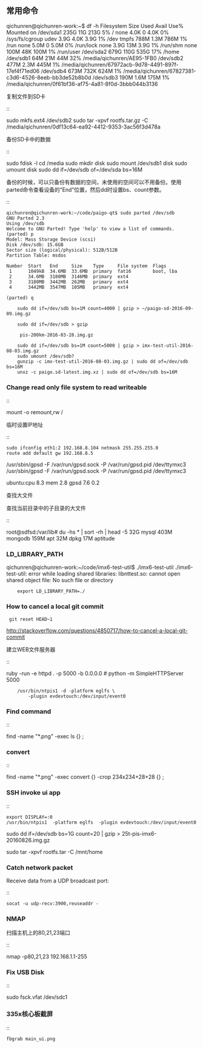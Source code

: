 ﻿---
layout: single
position: Developer
---

## 常用命令

  qichunren@qichunren-work:~$ df -h
  Filesystem      Size  Used Avail Use% Mounted on
  /dev/sda1       235G   11G  213G   5% /
  none            4.0K     0  4.0K   0% /sys/fs/cgroup
  udev            3.9G  4.0K  3.9G   1% /dev
  tmpfs           788M  1.3M  786M   1% /run
  none            5.0M     0  5.0M   0% /run/lock
  none            3.9G   13M  3.9G   1% /run/shm
  none            100M   48K  100M   1% /run/user
  /dev/sda2       679G  110G  535G  17% /home
  /dev/sdb1        64M   21M   44M  32% /media/qichunren/AE95-1FB0
  /dev/sdb2       477M  2.3M  445M   1% /media/qichunren/67972acb-9d78-4491-897f-17ef4f71ed06
  /dev/sdb4       673M  732K  624M   1% /media/qichunren/67827381-c3d6-4526-8eeb-bb3de52b8b0d
  /dev/sdb3       190M  1.6M  175M   1% /media/qichunren/0f61bf36-af75-4a81-8f0d-3bbb044b3136


复制文件到SD卡

::

  sudo mkfs.ext4 /dev/sdb2
  sudo tar -xpvf rootfs.tar.gz -C /media/qichunren/0df13c64-ea92-4412-9353-3ac56f3d478a


备份SD卡中的数据

::

  sudo fdisk -l
  cd /media
  sudo mkdir disk
  sudo mount /dev/sdb1 disk
  sudo umount disk
  sudo dd if=/dev/sdb of=/dev/sda bs=16M


备份的时候，可以只备份有数据的空间，未使用的空间可以不用备份。使用parted命令查看设备的“End”位置，然后dd时设置bs、count参数。

::

	qichunren@qichunren-work:~/code/paigo-qt$ sudo parted /dev/sdb
	GNU Parted 2.3
	Using /dev/sdb
	Welcome to GNU Parted! Type 'help' to view a list of commands.
	(parted) p                                                                
	Model: Mass Storage Device (scsi)
	Disk /dev/sdb: 15.6GB
	Sector size (logical/physical): 512B/512B
	Partition Table: msdos

	Number  Start   End     Size    Type     File system  Flags
	 1      1049kB  34.6MB  33.6MB  primary  fat16        boot, lba
	 2      34.6MB  3180MB  3146MB  primary  ext4
	 3      3180MB  3442MB  262MB   primary  ext4
	 4      3442MB  3547MB  105MB   primary  ext4

	(parted) q

		sudo dd if=/dev/sdb bs=1M count=4000 | gzip > ~/paigo-sd-2016-09-09.img.gz

		sudo dd if=/dev/sdb > gzip

		 pis-200km-2016-03-28.img.gz

		sudo dd if=/dev/sdb bs=1M count=5000 | gzip > imx-test-util-2016-08-03.img.gz
		sudo umount /dev/sdb?
		gunzip -c imx-test-util-2016-08-03.img.gz | sudo dd of=/dev/sdb bs=16M
		unxz -c paigo.sd-latest.img.xz | sudo dd of=/dev/sdb bs=16M


### Change read only file system to read writeable

::

  mount -o remount,rw /		


临时设置IP地址

::

	sudo ifconfig eth1:2 192.168.8.104 netmask 255.255.255.0 	
	route add default gw 192.168.8.5

/usr/sbin/gpsd -F /var/run/gpsd.sock -P /var/run/gpsd.pid /dev/ttymxc3		
/usr/sbin/gpsd -F /var/run/gpsd.sock -P /var/run/gpsd.pid /dev/ttymxc3

ubuntu:cpu 8.3 mem 2.8
       gpsd 7.6 0.2


查找大文件


查找当前目录中的子目录的大文件

::

  root@sdfsd:/var/lib# du -hs * | sort -rh | head -5
  32G	mysql
  403M	mongodb
  159M	apt
  32M	dpkg
  17M	aptitude

		

### LD_LIBRARY_PATH

qichunren@qichunren-work:~/code/imx6-test-util$ ./imx6-test-util 
./imx6-test-util: error while loading shared libraries: libnttest.so: cannot open shared object file: No such file or directory

		export LD_LIBRARY_PATH=./		


### How to cancel a local git commit

   	 git reset HEAD~1	

http://stackoverflow.com/questions/4850717/how-to-cancel-a-local-git-commit   	 


建立WEB文件服务器

::

  ruby -run -e httpd . -p 5000 -b 0.0.0.0 # python -m SimpleHTTPServer 5000
        
        
        /usr/bin/ntpis1 -d -platform eglfs \
            -plugin evdevtouch:/dev/input/event0


### Find command

::

  find -name "*.png" -exec ls {} \;


### convert

::
  
  find -name "*.png" -exec convert {} -crop 234x234+28+28 {}	 \;	

### SSH invoke ui app

::

	export DISPLAY=:0	
	/usr/bin/ntpis1  -platform eglfs  -plugin evdevtouch:/dev/input/event0
	
	
sudo dd if=/dev/sdb bs=1G count=20 | gzip > 25t-pis-imx6-20160826.img.gz






sudo tar -xpvf rootfs.tar -C /mnt/home


### Catch network packet


Receive data from a UDP broadcast port:

::

	socat -u udp-recv:3900,reuseaddr -

### NMAP

扫描主机上的80,21,23端口

::

  nmap -p80,21,23 192.168.1.1-255
    

### Fix USB Disk

::

  sudo fsck.vfat /dev/sdc1

### 335x核心板截屏

::

    fbgrab main_ui.png
